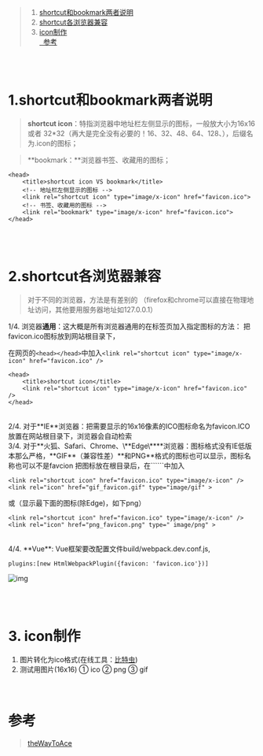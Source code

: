 > 1. <a href="#h1"> shortcut和bookmark两者说明 </a>
> 2. <a href="#h2"> shortcut各浏览器兼容 </a>
> 3. <a href="#h3"> icon制作 </a>
>     <br/><a href="#ck">  参考 </a>



<br/><br/>

###  <h1 id="h1"> 1.shortcut和bookmark两者说明 </h1>
> **shortcut icon**：特指浏览器中地址栏左侧显示的图标，一般放大小为16x16 或者 32*32（再大是完全没有必要的！16、32、48、64、128、），后缀名为.icon的图标；

> **bookmark：**浏览器书签、收藏用的图标；

```
<head>
    <title>shortcut icon VS bookmark</title>
    <!-- 地址栏左侧显示的图标 -->
    <link rel="shortcut icon" type="image/x-icon" href="favicon.ico">
    <!-- 书签、收藏用的图标 -->
    <link rel="bookmark" type="image/x-icon" href="favicon.ico">
</head>
```
<br/><br/>


###  <h1 id="h2"> 2.shortcut各浏览器兼容 </h1>
>对于不同的浏览器，方法是有差别的
>（firefox和chrome可以直接在物理地址访问，其他要用服务器地址如127.0.0.1）

1/4. 浏览器**通用**：这大概是所有浏览器通用的在标签页加入指定图标的方法：
   把favicon.ico图标放到网站根目录下，

   在网页的``<head></head>``中加入``<link rel="shortcut icon" type="image/x-icon" href="favicon.ico" />``

```
<head>
    <title>shortcut icon</title>
    <link rel="shortcut icon" type="image/x-icon" href="favicon.ico" />
</head>
```
<br/>
2/4. 对于**IE**浏览器：把需要显示的16x16像素的ICO图标命名为favicon.ICO放置在网站根目录下，浏览器会自动检索<br/>
3/4. 对于**火狐、Safari、Chrome、\**Edge\****浏览器：图标格式没有IE低版本那么严格，**GIF**（兼容性差）**和PNG**格式的图标也可以显示，图标名称也可以不是favcion
   把图标放在根目录后，在```<head></head>```中加入

```
<link rel="shortcut icon" href="favicon.ico" type="image/x-icon" />
<link rel="icon" href="gif_favicon.gif" type="image/gif" >
```

或（显示最下面的图标(除Edge)，如下png）

```
<link rel="shortcut icon" href="favicon.ico" type="image/x-icon" />
<link rel="icon" href="png_favicon.png" type=" image/png" >
```
<br/>
4/4. **Vue**: Vue框架要改配置文件build/webpack.dev.conf.js,

   ```plugins:[new HtmlWebpackPlugin({favicon: 'favicon.ico'})]```

![img](https://images2018.cnblogs.com/blog/1340491/201806/1340491-20180612233951794-107697682.png)

<br/><br/>


###  <h1 id="h3"> 3. icon制作 </h1>
1. 图片转化为ico格式(在线工具：[比特虫]('http://www.bitbug.net'))
2. 测试用图片(16x16)
① ico
② png
③ gif

 　　   

###  <h1 id="ck"> 参考 </h1>

>[theWayToAce](https://www.cnblogs.com/theWayToAce/p/5558705.html)

